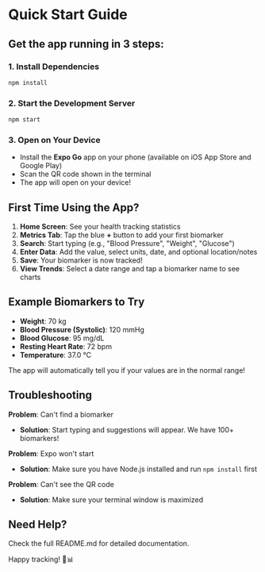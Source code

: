 # Quick Start Guide

## Get the app running in 3 steps:

### 1. Install Dependencies
```bash
npm install
```

### 2. Start the Development Server
```bash
npm start
```

### 3. Open on Your Device
- Install the **Expo Go** app on your phone (available on iOS App Store and Google Play)
- Scan the QR code shown in the terminal
- The app will open on your device!

## First Time Using the App?

1. **Home Screen**: See your health tracking statistics
2. **Metrics Tab**: Tap the blue **+** button to add your first biomarker
3. **Search**: Start typing (e.g., "Blood Pressure", "Weight", "Glucose")
4. **Enter Data**: Add the value, select units, date, and optional location/notes
5. **Save**: Your biomarker is now tracked!
6. **View Trends**: Select a date range and tap a biomarker name to see charts

## Example Biomarkers to Try

- **Weight**: 70 kg
- **Blood Pressure (Systolic)**: 120 mmHg
- **Blood Glucose**: 95 mg/dL
- **Resting Heart Rate**: 72 bpm
- **Temperature**: 37.0 °C

The app will automatically tell you if your values are in the normal range!

## Troubleshooting

**Problem**: Can't find a biomarker
- **Solution**: Start typing and suggestions will appear. We have 100+ biomarkers!

**Problem**: Expo won't start
- **Solution**: Make sure you have Node.js installed and run `npm install` first

**Problem**: Can't see the QR code
- **Solution**: Make sure your terminal window is maximized

## Need Help?

Check the full README.md for detailed documentation.

Happy tracking! 🏥📊
